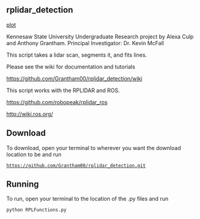 ## rplidar_detection
[plot](https://thumbs.gfycat.com/FrankPowerlessCrocodileskink-small.gif)

Kennesaw State University Undergraduate Research project by Alexa Culp and Anthony Grantham. Principal Investigator: Dr. Kevin McFall


This script takes a lidar scan, segments it, and fits lines.



Please see the wiki for documentation and tutorials

https://github.com/Grantham00/rplidar_detection/wiki

This script works with the RPLIDAR and ROS. 

https://github.com/robopeak/rplidar_ros

http://wiki.ros.org/

## Download

To download, open your terminal to wherever you want the download location to be and run

<code>https://github.com/Grantham00/rplidar_detection.git</code>

## Running

To run, open your terminal to the location of the .py files and run

<code>python RPLFunctions.py</code>
